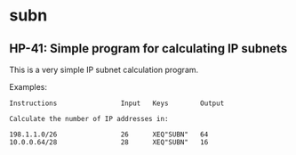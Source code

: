# subn
## HP-41: Simple program for calculating IP subnets

This is a very simple IP subnet calculation program.

Examples:

```
Instructions                Input   Keys        Output

Calculate the number of IP addresses in:

198.1.1.0/26                26      XEQ"SUBN"   64
10.0.0.64/28                28      XEQ"SUBN"   16
```
